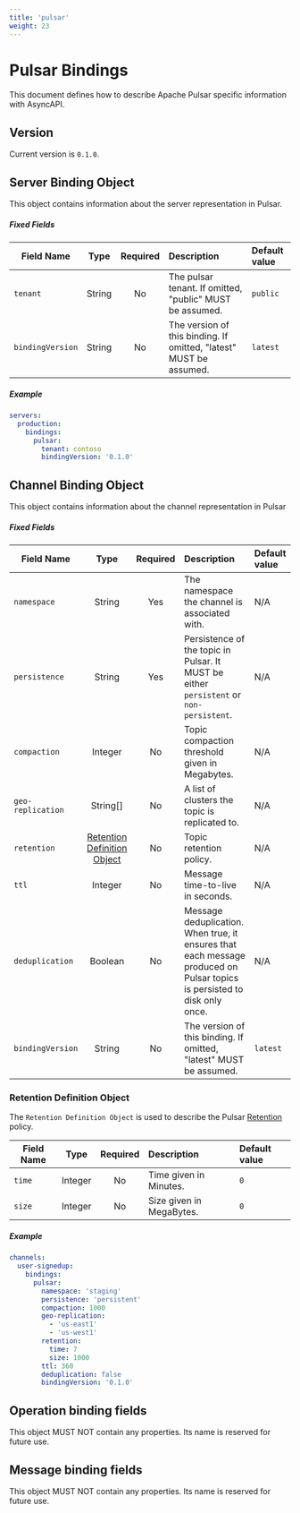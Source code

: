 ```yaml
---
title: 'pulsar'
weight: 23
---
```


# Pulsar Bindings
This document defines how to describe Apache Pulsar specific information with AsyncAPI.

<a name="version"></a>

## Version

Current version is `0.1.0`.

<a name="server"></a>
## Server Binding Object

This object contains information about the server representation in Pulsar.

##### Fixed Fields

Field Name | Type | Required | Description | Default value |
---|:---:|:---:|:---|:---|
`tenant` | String | No | The pulsar tenant. If omitted, "public" MUST be assumed. | `public` |
`bindingVersion` | String | No | The version of this binding. If omitted, "latest" MUST be assumed. | `latest` |

##### Example

```yaml
servers:
  production:
    bindings:
      pulsar:
        tenant: contoso
        bindingVersion: '0.1.0'
```

<a name="channel"></a>
## Channel Binding Object
This object contains information about the channel representation in Pulsar

##### Fixed Fields

Field Name | Type | Required | Description | Default value |
---|:---:|:---:|:---|:---|
`namespace` | String | Yes |  The namespace the channel is associated with. | N/A |
`persistence` | String | Yes | Persistence of the topic in Pulsar. It MUST be either `persistent` or `non-persistent`. | N/A |
`compaction`| Integer | No | Topic compaction threshold given in Megabytes. | N/A |
`geo-replication` | String[] | No | A list of clusters the topic is replicated to. | N/A |
`retention` | [Retention Definition Object](#retention-definition-object) | No | Topic retention policy.  | N/A |
`ttl` | Integer | No |  Message time-to-live in seconds. | N/A |
`deduplication` | Boolean | No | Message deduplication. When true, it ensures that each message produced on Pulsar topics is persisted to disk only once. | N/A |
`bindingVersion` | String | No | The version of this binding. If omitted, "latest" MUST be assumed. | `latest` |

<a name="retention-definition-object"></a>
### Retention Definition Object
The `Retention Definition Object` is used to describe the Pulsar [Retention](https://pulsar.apache.org/docs/cookbooks-retention-expiry/) policy.

Field Name | Type | Required | Description | Default value |
---|:---:|:---:|:---|:---|
`time`|Integer| No | Time given in Minutes. | `0` |
`size`|Integer| No |Size given in MegaBytes. | `0` |

##### Example

```yaml
channels:
  user-signedup:
    bindings:
      pulsar:
        namespace: 'staging'
        persistence: 'persistent'
        compaction: 1000
        geo-replication:
          - 'us-east1'
          - 'us-west1'
        retention:
          time: 7
          size: 1000
        ttl: 360
        deduplication: false
        bindingVersion: '0.1.0'
```

<a name="operation"></a>
## Operation binding fields
This object MUST NOT contain any properties. Its name is reserved for future use.

<a name="message"></a>
## Message binding fields
This object MUST NOT contain any properties. Its name is reserved for future use.